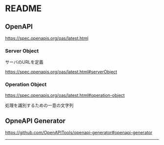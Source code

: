 # README

## OpenAPI 

https://spec.openapis.org/oas/latest.html

### Server Object

サーバのURLを定義

https://spec.openapis.org/oas/latest.html#serverObject


### Operation Object

https://spec.openapis.org/oas/latest.html#operation-object

処理を識別するための一意の文字列

## OpneAPI Generator
https://github.com/OpenAPITools/openapi-generator#openapi-generator



-------------------------------------------


